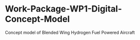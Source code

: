 # Work-Package-WP1-Digital-Concept-Model
Concept model  of Blended Wing Hydrogen Fuel Powered Aircraft
